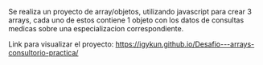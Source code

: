 Se realiza un proyecto de array/objetos, utilizando javascript para crear 3 arrays, cada uno de estos contiene 1 objeto con los datos de consultas medicas sobre una especializacion correspondiente.

Link para visualizar el proyecto: https://igykun.github.io/Desafio---arrays-consultorio-practica/